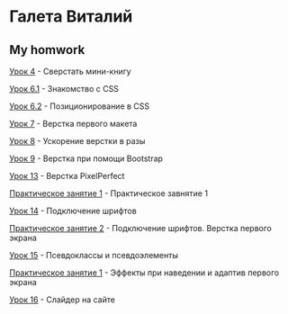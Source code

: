 

# Галета Виталий
## My homwork

[Урок 4](https://galetavv.github.io/Lesson_4/index.html "My homwork lesson 4") - Сверстать мини-книгу

[Урок 6.1](https://galetavv.github.io/Lesson_6_1/index.html "My homwork lesson 6.1") - Знакомство с CSS

[Урок 6.2](https://galetavv.github.io/Lesson_6_2/index.html "My homwork lesson 6.2") - Позиционирование в CSS

[Урок 7](https://galetavv.github.io/Lesson_7/index.html "My homwork lesson 7") - Верстка первого макета

[Урок 8](https://galetavv.github.io/Lesson_8/index.html "My homwork lesson 8") - Ускорение верстки в разы

[Урок 9](https://galetavv.github.io/Lesson_9/index.html "My homwork lesson 9") - Верстка при помощи Bootstrap

[Урок 13](https://galetavv.github.io/lesson_13/scr/index.html "My homwork lesson 13") - Верстка PixelPerfect

[Практическое занятие 1](https://galetavv.github.io/practic_1/index.html "My homwork practic 1") - Практическое завнятие 1

[Урок 14](https://galetavv.github.io/lesson_14/index.html "My homwork lesson 14") - Подключение шрифтов

[Практическое занятие 2](https://galetavv.github.io/lesson_15/index.html "My homwork practic 2") - Подключение шрифтов. Верстка первого экрана

[Урок 15](https://galetavv.github.io/lesson_15_1/index.html "My homwork lesson 15.1") - Псевдоклассы и псевдоэлементы

[Практическое занятие 1](https://galetavv.github.io/practic_3/index.html "My homwork practic 3") - Эффекты при наведении и адаптив первого экрана

[Урок 16](https://galetavv.github.io/lesson_16/index.html "My homwork lesson 16") - Слайдер на сайте
